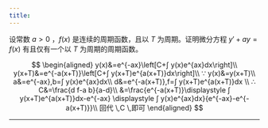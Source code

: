 ```yaml
---
title:
---
```


设常数 $a>0$ ，$f(x)$ 是连续的周期函数，且以 $T$ 为周期。证明微分方程 $y'+ay=f(x)$ 有且仅有一个以 $T$ 为周期的周期函数。

$$
\begin{aligned}
y(x)&=e^{-ax}\left[C+∫ y(x)e^{ax}dx\right]\\
y(x+T)&=e^{-a(x+T)}\left[C+∫ y(x+T)e^{a(x+T)}dx\right]\\
∵ y(x)&=y(x+T)\\
a&=e^{-ax},b=∫ y(x)e^{ax}dx\\
d&=e^{-a(x+T)},f=∫ y(x+T)e^{a(x+T)}dx
\\
∴ C&=\frac{d f-a b}{a-d}\\
&=\frac{e^{-a(x+T)}\displaystyle ∫ y(x+T)e^{a(x+T)}dx-e^{-ax} \displaystyle ∫ y(x)e^{ax}dx}{e^{-ax}-e^{-a(x+T)}}\\
回代 \,C \,即可
\end{aligned}
$$

---

